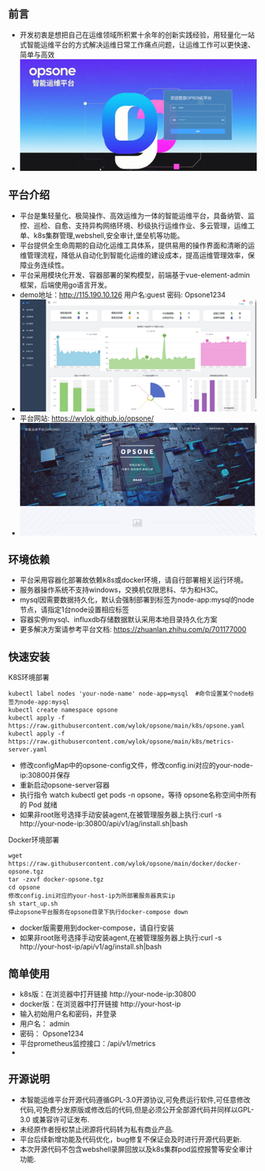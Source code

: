 ## 前言
- 开发初衷是想把自己在运维领域所积累十余年的创新实践经验，用轻量化一站式智能运维平台的方式解决运维日常工作痛点问题，让运维工作可以更快速、简单与高效
- ![image](https://raw.githubusercontent.com/wylok/opsone/main/images/login.jpg)
## 平台介绍
- 平台是集轻量化、极简操作、高效运维为一体的智能运维平台，具备纳管、监控、巡检、自愈、支持异构网络环境、秒级执行运维作业、多云管理，运维工单、k8s集群管理,webshell,安全审计,堡垒机等功能。
- 平台提供全生命周期的自动化运维工具体系，提供易用的操作界面和清晰的运维管理流程，降低从自动化到智能化运维的建设成本，提高运维管理效率，保障业务连续性。
- 平台采用模块化开发、容器部署的架构模型，前端基于vue-element-admin框架，后端使用go语言开发。
- demo地址：http://115.190.10.126  用户名:guest   密码: Opsone1234
- ![image](https://raw.githubusercontent.com/wylok/opsone/main/images/opsone.jpg)
- 平台网站: https://wylok.github.io/opsone/
- ![image](https://raw.githubusercontent.com/wylok/opsone/main/images/web.jpg)

## 环境依赖 
- 平台采用容器化部署故依赖k8s或docker环境，请自行部署相关运行环境。
- 服务器操作系统不支持windows，交换机仅限思科、华为和H3C。
- mysql因需要数据持久化，默认会强制部署到标签为node-app:mysql的node节点，请指定1台node设置相应标签
- 容器实例mysql、influxdb存储数据默认采用本地目录持久化方案
- 更多解决方案请参考平台文档:  https://zhuanlan.zhihu.com/p/701177000
## 快速安装
K8S环境部署
```
kubectl label nodes 'your-node-name' node-app=mysql  #命令设置某个node标签为node-app:mysql
kubectl create namespace opsone
kubectl apply -f https://raw.githubusercontent.com/wylok/opsone/main/k8s/opsone.yaml
kubectl apply -f https://raw.githubusercontent.com/wylok/opsone/main/k8s/metrics-server.yaml
```
- 修改configMap中的opsone-config文件，修改config.ini对应的your-node-ip:30800并保存
- 重新启动opsone-server容器
- 执行指令 watch kubectl get pods -n opsone，等待 opsone名称空间中所有的 Pod 就绪
- 如果非root账号选择手动安装agent,在被管理服务器上执行:curl -s http://your-node-ip:30800/api/v1/ag/install.sh|bash

Docker环境部署
```
wget https://raw.githubusercontent.com/wylok/opsone/main/docker/docker-opsone.tgz
tar -zxvf docker-opsone.tgz
cd opsone
修改config.ini对应的your-host-ip为所部署服务器真实ip
sh start_up.sh
停止opsone平台服务在opsone目录下执行docker-compose down
```
- docker版需要用到docker-compose，请自行安装
- 如果非root账号选择手动安装agent,在被管理服务器上执行:curl -s http://your-host-ip/api/v1/ag/install.sh|bash

## 简单使用
- k8s版：在浏览器中打开链接 http://your-node-ip:30800
- docker版：在浏览器中打开链接 http://your-host-ip
- 输入初始用户名和密码，并登录
- 用户名： admin 
- 密码： Opsone1234
- 平台prometheus监控接口：/api/v1/metrics
- 
## 开源说明
- 本智能运维平台开源代码遵循GPL-3.0开源协议,可免费运行软件,可任意修改代码,可免费分发原版或修改后的代码,但是必须公开全部源代码并同样以GPL-3.0 或兼容许可证发布.
- 未经原作者授权禁止闭源将代码转为私有商业产品.
- 平台后续新增功能及代码优化，bug修复不保证会及时进行开源代码更新.
- 本次开源代码不包含webshell录屏回放以及k8s集群pod监控报警等安全审计功能.

